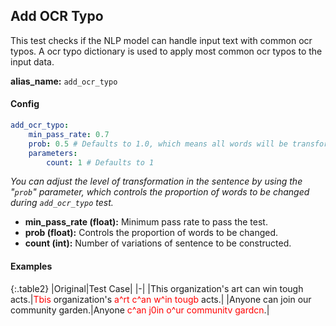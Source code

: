 
<div class="h3-box" markdown="1">

## Add OCR Typo

This test checks if the NLP model can handle input text with common ocr typos. A ocr typo dictionary is used to apply most common ocr typos to the input data.

**alias_name:** `add_ocr_typo`

</div><div class="h3-box" markdown="1">

#### Config
```yaml
add_ocr_typo:
    min_pass_rate: 0.7
    prob: 0.5 # Defaults to 1.0, which means all words will be transformed.
    parameters:
        count: 1 # Defaults to 1
```
<i class="fa fa-info-circle"></i>
<em>You can adjust the level of transformation in the sentence by using the "`prob`" parameter, which controls the proportion of words to be changed during `add_ocr_typo` test.</em>

- **min_pass_rate (float):** Minimum pass rate to pass the test.
- **prob (float):** Controls the proportion of words to be changed.
- **count (int):** Number of variations of sentence to be constructed.

</div><div class="h3-box" markdown="1">

#### Examples

{:.table2}
|Original|Test Case|
|-|
|This organization's art can win tough acts.|<span style="color:red">Tbis</span> organization's <span style="color:red">a^rt c^an w^in tougb</span> acts.|
|Anyone can join our community garden.|Anyone <span style="color:red">c^an j0in o^ur communitv gardcn</span>.|

</div>